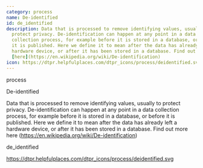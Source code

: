 ```yaml
---
category: process
name: De-identified
id: de_identified
description: Data that is processed to remove identifying values, usually to
  protect privacy. De-identification can happen at any point in a data
  collection process, for example before it is stored in a database, or before
  it is published. Here we define it to mean after the data has already left a
  hardware device, or after it has been stored in a database. Find out more
  [here](https://en.wikipedia.org/wiki/De-identification)
icon: https://dtpr.helpfulplaces.com/dtpr_icons/process/deidentified.svg
---
```

process

De-identified

Data that is processed to remove identifying values, usually to protect 
privacy. De-identification can happen at any point in a data collection 
process, for example before it is stored in a database, or before it is 
published. Here we define it to mean after the data has already left a 
hardware device, or after it has been stored in a database. Find out more 
here (https://en.wikipedia.org/wiki/De-identification)

de_identified

https://dtpr.helpfulplaces.com/dtpr_icons/process/deidentified.svg